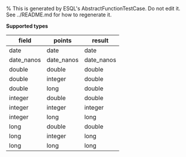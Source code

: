 % This is generated by ESQL's AbstractFunctionTestCase. Do not edit it. See ../README.md for how to regenerate it.

**Supported types**

| field | points | result |
| --- | --- | --- |
| date | date | date |
| date_nanos | date_nanos | date_nanos |
| double | double | double |
| double | integer | double |
| double | long | double |
| integer | double | double |
| integer | integer | integer |
| integer | long | long |
| long | double | double |
| long | integer | long |
| long | long | long |

